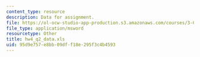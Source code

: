 ```yaml
---
content_type: resource
description: Data for assignment.
file: https://ol-ocw-studio-app-production.s3.amazonaws.com/courses/3-052-nanomechanics-of-materials-and-biomaterials-spring-2007/95d9e757e8bb09dff18e295f3c4b4593_hw4_q2_data.xls
file_type: application/msword
resourcetype: Other
title: hw4_q2_data.xls
uid: 95d9e757-e8bb-09df-f18e-295f3c4b4593
---
```

